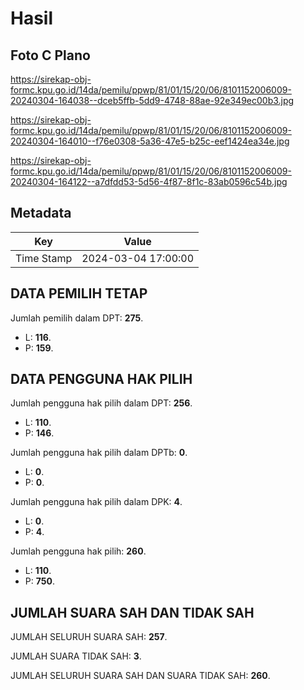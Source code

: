 # Hasil

## Foto C Plano

https://sirekap-obj-formc.kpu.go.id/14da/pemilu/ppwp/81/01/15/20/06/8101152006009-20240304-164038--dceb5ffb-5dd9-4748-88ae-92e349ec00b3.jpg

https://sirekap-obj-formc.kpu.go.id/14da/pemilu/ppwp/81/01/15/20/06/8101152006009-20240304-164010--f76e0308-5a36-47e5-b25c-eef1424ea34e.jpg

https://sirekap-obj-formc.kpu.go.id/14da/pemilu/ppwp/81/01/15/20/06/8101152006009-20240304-164122--a7dfdd53-5d56-4f87-8f1c-83ab0596c54b.jpg


## Metadata

| Key        | Value               |
| ---------- | ------------------- |
| Time Stamp | 2024-03-04 17:00:00 |


## DATA PEMILIH TETAP

Jumlah pemilih dalam DPT: **275**.
 * L: **116**.
 * P: **159**.

## DATA PENGGUNA HAK PILIH

Jumlah pengguna hak pilih dalam DPT: **256**.
 * L: **110**.
 * P: **146**.

Jumlah pengguna hak pilih dalam DPTb: **0**.
 * L: **0**.
 * P: **0**.

Jumlah pengguna hak pilih dalam DPK: **4**.
 * L: **0**.
 * P: **4**.

Jumlah pengguna hak pilih: **260**.
 * L: **110**.
 * P: **750**.

## JUMLAH SUARA SAH DAN TIDAK SAH

JUMLAH SELURUH SUARA SAH: **257**.

JUMLAH SUARA TIDAK SAH: **3**.

JUMLAH SELURUH SUARA SAH DAN SUARA TIDAK SAH: **260**.



